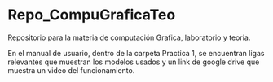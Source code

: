 # Repo_CompuGraficaTeo
Repositorio para la materia de computación Grafica, laboratorio y teoria.

En el manual de usuario, dentro de la carpeta Practica 1, se encuentran ligas relevantes que muestran los modelos usados y un link de google drive que muestra un video del funcionamiento.

